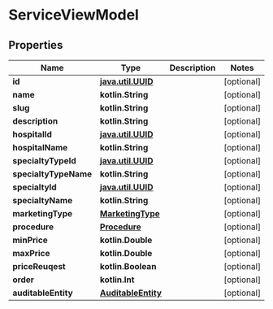 
# ServiceViewModel

## Properties
Name | Type | Description | Notes
------------ | ------------- | ------------- | -------------
**id** | [**java.util.UUID**](java.util.UUID.md) |  |  [optional]
**name** | **kotlin.String** |  |  [optional]
**slug** | **kotlin.String** |  |  [optional]
**description** | **kotlin.String** |  |  [optional]
**hospitalId** | [**java.util.UUID**](java.util.UUID.md) |  |  [optional]
**hospitalName** | **kotlin.String** |  |  [optional]
**specialtyTypeId** | [**java.util.UUID**](java.util.UUID.md) |  |  [optional]
**specialtyTypeName** | **kotlin.String** |  |  [optional]
**specialtyId** | [**java.util.UUID**](java.util.UUID.md) |  |  [optional]
**specialtyName** | **kotlin.String** |  |  [optional]
**marketingType** | [**MarketingType**](MarketingType.md) |  |  [optional]
**procedure** | [**Procedure**](Procedure.md) |  |  [optional]
**minPrice** | **kotlin.Double** |  |  [optional]
**maxPrice** | **kotlin.Double** |  |  [optional]
**priceReuqest** | **kotlin.Boolean** |  |  [optional]
**order** | **kotlin.Int** |  |  [optional]
**auditableEntity** | [**AuditableEntity**](AuditableEntity.md) |  |  [optional]



